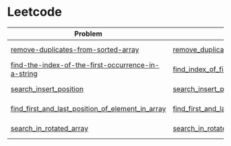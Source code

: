 # Leetcode

|Problem | Solution | Tags |
|-----|--------|--------|
|[remove-duplicates-from-sorted-array](https://leetcode.com/problems/remove-duplicates-from-sorted-array/) | [remove_duplicates_from_sorted_array](remove_duplicates_from_sorted_array) | two pointers |
|[find-the-index-of-the-first-occurrence-in-a-string](https://leetcode.com/problems/find-the-index-of-the-first-occurrence-in-a-string/) | [find_index_of_first_occurrence_in_string](find_index_of_first_occurrence_in_string) | two pointers |
|[search_insert_position](https://leetcode.com/problems/search-insert-position/) | [search_insert_position](search_insert_position) | binary search |
|[find_first_and_last_position_of_element_in_array](https://leetcode.com/problems/find-first-and-last-position-of-element-in-sorted-array/) | [find_first_and_last_position_of_element_in_array](find_first_and_last_position_of_element_in_array) | binary search |
|[search_in_rotated_array](https://leetcode.com/problems/search-in-rotated-sorted-array/) | [search_in_rotated_array](search_in_rotated_array) | binary search |

